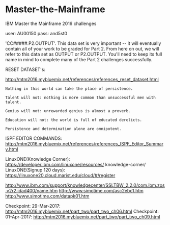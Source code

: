 # Master-the-Mainframe
IBM Master the Mainframe 2016 challenges

user:	AU00150
pass:	and5st0

'CC#####.P2.OUTPUT'. This data set is very important -- it will eventually contain all of your work to be graded for Part 2. 
From here on out, we will refer to this data set as OUTPUT or P2.OUTPUT. 
You'll need to keep its full name in mind to complete many of the Part 2 challenges successfully.

RESET DATASET's:

http://mtm2016.mybluemix.net/references/references_reset_dataset.html

	Nothing in this world can take the place of persistence.                                                                         
	
	Talent will not: nothing is more common than unsuccessful men with talent.
	
	Genius will not: unrewarded genius is almost a proverb.          
	
	Education will not: the world is full of educated derelicts.     
                                                                 
	Persistence and determination alone are omnipotent.

 ISPF EDITOR COMMANDS: http://mtm2016.mybluemix.net/references/references_ISPF_Editor_Summary.html

 LinuxONE(Knowledge Corner): https://developer.ibm.com/linuxone/resources/ knowledge-corner/
 LinuxONE(Signup 120 days): https://linuxone20.cloud.marist.edu/cloud/#/register

 http://www.ibm.com/support/knowledgecenter/SSLTBW_2.2.0/com.ibm.zos.v2r2.idad400/name.htm
 http://www.simotime.com/asc2ebc1.htm
 http://www.simotime.com/datapk01.htm


 
Checkpoint: 29-Mar-2017: http://mtm2016.mybluemix.net/part_two/part_two_ch06.html
Checkpoint: 01-Apr-2017: http://mtm2016.mybluemix.net/part_two/part_two_ch09.html




